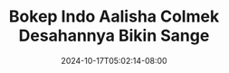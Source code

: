 --- 
title: "Bokep Indo Aalisha Colmek Desahannya Bikin Sange"
description: "download bokep Bokep Indo Aalisha Colmek Desahannya Bikin Sange ig video full new"
date: 2024-10-17T05:02:14-08:00
file_code: "rzb45bm1l514"
draft: false
cover: "jf46zyo92z2l0yw8.jpg"
tags: ["Bokep", "Indo", "Aalisha", "Colmek", "Desahannya", "Bikin", "Sange", "bokep-indo", "bokep-viral", "bokep-ig"]
length: 1871
fld_id: "1483066"
foldername: "Aalisha  Jenifer"
categories: ["Aalisha  Jenifer"]
views: 0
---